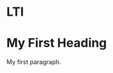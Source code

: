 # LTI
<!DOCTYPE html>
<html>
<body>

<h1>My First Heading</h1>
<p>My first paragraph.</p>

</body>
</html>

